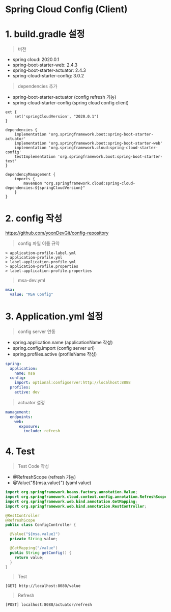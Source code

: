 Spring Cloud Config (Client)
==========

# 1. build.gradle 설정
> 버전
- spring cloud: 2020.0.1  
- spring-boot-starter-web: 2.4.3
- spring-boot-starter-actuator: 2.4.3  
- spring-cloud-starter-config: 3.0.2

> dependencies 추가
- spring-boot-starter-actuator (config refresh 기능)
- spring-cloud-starter-config (spring cloud config client)

```text
ext {
	set('springCloudVersion', "2020.0.1")
}

dependencies {
	implementation 'org.springframework.boot:spring-boot-starter-actuator'
	implementation 'org.springframework.boot:spring-boot-starter-web'
	implementation 'org.springframework.cloud:spring-cloud-starter-config'
	testImplementation 'org.springframework.boot:spring-boot-starter-test'
}

dependencyManagement {
	imports {
		mavenBom "org.springframework.cloud:spring-cloud-dependencies:${springCloudVersion}"
	}
}
```

# 2. config 작성
https://github.com/yoonDevGit/config-repository

> config 파일 이름 규약
```text
> application-profile-label.yml
> application-profile.yml
> label-application-profile.yml
> application-profile.properties
> label-application-profile.properties
```

> msa-dev.yml
```yaml
msa:
  value: "MSA Config"
```

# 3. Application.yml 설정

> config server 연동

- spring.application.name (applicationName 작성)
- spring.config.import (config server uri)
- spring.profiles.active (profileName 작성)

```yaml
spring:
  application:
    name: msa
  config:
    import: optional:configserver:http://localhost:8888
  profiles:
    active: dev
```

> actuator 설정

```yaml
management:
  endpoints:
    web:
      exposure:
        include: refresh
```

# 4. Test

> Test Code 작성
- @RefreshScope (refresh 기능)
- @Value("${msa.value}") (yaml value)

```java
import org.springframework.beans.factory.annotation.Value;
import org.springframework.cloud.context.config.annotation.RefreshScope;
import org.springframework.web.bind.annotation.GetMapping;
import org.springframework.web.bind.annotation.RestController;

@RestController
@RefreshScope
public class ConfigController {

  @Value("${msa.value}")
  private String value;

  @GetMapping("/value")
  public String getConfig() {
    return value;
  }
}
```

> Test
```text
[GET] http://localhost:8080/value
```

> Refresh
```text
[POST] localhost:8080/actuator/refresh
```
